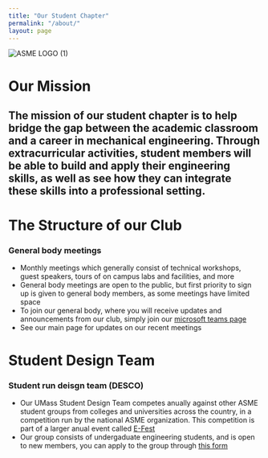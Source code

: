 ```yaml
---
title: "Our Student Chapter"
permalink: "/about/"
layout: page
---
```

![ASME LOGO (1)](https://user-images.githubusercontent.com/123122159/215829535-e2454aa4-2fd6-4480-9b2d-b51bbbd77715.png)
# Our Mission
## The mission of our student chapter is to help bridge the gap between the academic classroom and a career in mechanical engineering. Through extracurricular activities, student members will be able to build and apply their engineering skills, as well as see how they can integrate these skills into a professional setting.  


# The Structure of our Club

### General body meetings

- Monthly meetings which generally consist of technical workshops, guest speakers, tours of on campus labs and facilities, and more
- General body meetings are open to the public, but first priority to sign up is given to general body members, as some meetings have limited space
- To join our general body, where you will receive updates and announcements from our club, simply join our [microsoft teams page]([url](https://teams.microsoft.com/l/team/19%3aDHkgpghuyXZ8H6htUGmDoRcSz-teU-yLhA2tUeKfuhI1%40thread.tacv2/conversations?groupId=b665bb64-1293-40b0-87bd-a82b8cfc4575&tenantId=7bd08b0b-3395-4dc1-94bb-d0b2e56a497f))
- See our main page for updates on our recent meetings

# Student Design Team

### Student run deisgn team (DESCO)
 - Our UMass Student Design Team competes anually against other ASME student groups from colleges and universities across the country, in a competition run by the national ASME organization. This competition is part of a larger anual event called [E-Fest]([url](https://efests.asme.org/))
- Our group consists of undergaduate engineering students, and is open to new members, you can apply to the group through [this form]([url](https://docs.google.com/forms/d/e/1FAIpQLSejW8Scc_RP7H_UFndB8cxqkOKlkDRrxUZZcMlqojnzkxZ2lg/viewform?usp=sf_link))


